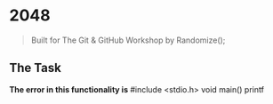 # 2048
> Built for The Git & GitHub Workshop by Randomize();

## The Task
**The error in this functionality is** 
#include <stdio.h>
void main()
printf